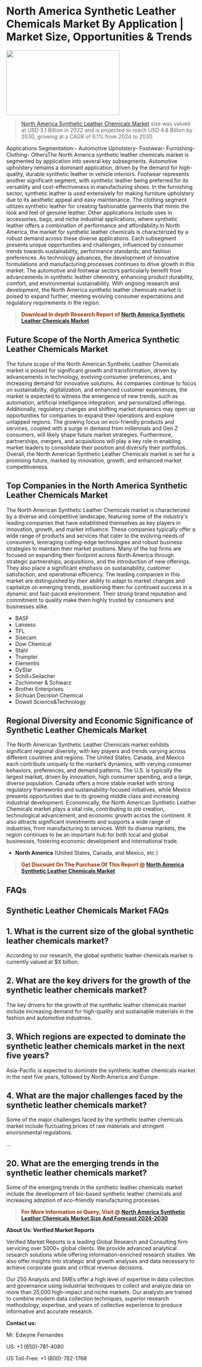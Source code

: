 <p><h1>North America Synthetic Leather Chemicals Market By Application | Market Size, Opportunities & Trends</h1><p><img class="aligncenter size-medium wp-image-105565" src="https://ffe5etoiles.com/wp-content/uploads/2025/01/MST7-300x171.png" alt="" width="300" height="171" /></p><blockquote><p><a href="https://www.verifiedmarketreports.com/download-sample/?rid=267302&utm_source=Github-NA&utm_medium=364" target="_blank">North America Synthetic Leather Chemicals Market</a> size was valued at USD 3.1 Billion in 2022 and is projected to reach USD 4.8 Billion by 2030, growing at a CAGR of 6.1% from 2024 to 2030.</p></blockquote>Applications Segmentation:- Automotive Upholstery- Footwear- Furnishing- Clothing- OthersThe North America synthetic leather chemicals market is segmented by application into several key subsegments. Automotive upholstery remains a dominant application, driven by the demand for high-quality, durable synthetic leather in vehicle interiors. Footwear represents another significant segment, with synthetic leather being preferred for its versatility and cost-effectiveness in manufacturing shoes. In the furnishing sector, synthetic leather is used extensively for making furniture upholstery due to its aesthetic appeal and easy maintenance. The clothing segment utilizes synthetic leather for creating fashionable garments that mimic the look and feel of genuine leather. Other applications include uses in accessories, bags, and niche industrial applications, where synthetic leather offers a combination of performance and affordability.In North America, the market for synthetic leather chemicals is characterized by a robust demand across these diverse applications. Each subsegment presents unique opportunities and challenges, influenced by consumer trends towards sustainability, performance standards, and fashion preferences. As technology advances, the development of innovative formulations and manufacturing processes continues to drive growth in this market. The automotive and footwear sectors particularly benefit from advancements in synthetic leather chemistry, enhancing product durability, comfort, and environmental sustainability. With ongoing research and development, the North America synthetic leather chemicals market is poised to expand further, meeting evolving consumer expectations and regulatory requirements in the region.</p><blockquote><p><span style="color: #993300;"><strong>Download In depth Research Report of <a href="https://www.verifiedmarketreports.com/download-sample/?rid=267302&utm_source=Github-NA&utm_medium=364">North America Synthetic Leather Chemicals Market</a></strong></span></p></blockquote><h2>Future Scope of the North America Synthetic Leather Chemicals Market</h2><p>The future scope of the North American Synthetic Leather Chemicals market is poised for significant growth and transformation, driven by advancements in technology, evolving consumer preferences, and increasing demand for innovative solutions. As companies continue to focus on sustainability, digitalization, and enhanced customer experiences, the market is expected to witness the emergence of new trends, such as automation, artificial intelligence integration, and personalized offerings. Additionally, regulatory changes and shifting market dynamics may open up opportunities for companies to expand their operations and explore untapped regions. The growing focus on eco-friendly products and services, coupled with a surge in demand from millennials and Gen Z consumers, will likely shape future market strategies. Furthermore, partnerships, mergers, and acquisitions will play a key role in enabling market leaders to consolidate their position and diversify their portfolios. Overall, the North American Synthetic Leather Chemicals market is set for a promising future, marked by innovation, growth, and enhanced market competitiveness.</p><h2>Top Companies in the North America Synthetic Leather Chemicals Market</h2><p>The North American Synthetic Leather Chemicals market is characterized by a diverse and competitive landscape, featuring some of the industry's leading companies that have established themselves as key players in innovation, growth, and market influence. These companies typically offer a wide range of products and services that cater to the evolving needs of consumers, leveraging cutting-edge technologies and robust business strategies to maintain their market positions. Many of the top firms are focused on expanding their footprint across North America through strategic partnerships, acquisitions, and the introduction of new offerings. They also place a significant emphasis on sustainability, customer satisfaction, and operational efficiency. The leading companies in this market are distinguished by their ability to adapt to market changes and capitalize on emerging trends, positioning them for continued success in a dynamic and fast-paced environment. Their strong brand reputation and commitment to quality make them highly trusted by consumers and businesses alike.</p><p><ul><li>BASF </li><li> Lanxess </li><li> TFL </li><li> Sisecam </li><li> Dow Chemical </li><li> Stahl </li><li> Trumpler </li><li> Elementis </li><li> DyStar </li><li> Schill+Seilacher </li><li> Zschimmer & Schwarz </li><li> Brother Enterprises </li><li> Sichuan Decision Chemical </li><li> Dowell Science&Technology</li></ul></p><h2>Regional Diversity and Economic Significance of Synthetic Leather Chemicals Market</h2><p>The North American Synthetic Leather Chemicals market exhibits significant regional diversity, with key players and trends varying across different countries and regions. The United States, Canada, and Mexico each contribute uniquely to the market’s dynamics, with varying consumer behaviors, preferences, and demand patterns. The U.S. is typically the largest market, driven by innovation, high consumer spending, and a large, diverse population. Canada offers a more stable market with strong regulatory frameworks and sustainability-focused initiatives, while Mexico presents opportunities due to its growing middle class and increasing industrial development. Economically, the North American Synthetic Leather Chemicals market plays a vital role, contributing to job creation, technological advancement, and economic growth across the continent. It also attracts significant investments and supports a wide range of industries, from manufacturing to services. With its diverse markets, the region continues to be an important hub for both local and global businesses, fostering economic development and international trade.</p><ul> <li><strong>North America</strong> (United States, Canada, and Mexico, etc.)</li></ul><blockquote><p><span style="color: #993300;"><strong>Get Discount On The Purchase Of This Report @ <a href="https://www.verifiedmarketreports.com/ask-for-discount/?rid=267302&utm_source=Github-NA&utm_medium=364">North America Synthetic Leather Chemicals Market</a></strong></span></p></blockquote><h2>FAQs</h2><p><h2>Synthetic Leather Chemicals Market FAQs</h1><h2>1. What is the current size of the global synthetic leather chemicals market?</div><div></h2><p>According to our research, the global synthetic leather chemicals market is currently valued at $X billion.</p><h2>2. What are the key drivers for the growth of the synthetic leather chemicals market?</div><div></h2><p>The key drivers for the growth of the synthetic leather chemicals market include increasing demand for high-quality and sustainable materials in the fashion and automotive industries.</p><h2>3. Which regions are expected to dominate the synthetic leather chemicals market in the next five years?</div><div></h2><p>Asia-Pacific is expected to dominate the synthetic leather chemicals market in the next five years, followed by North America and Europe.</p><h2>4. What are the major challenges faced by the synthetic leather chemicals market?</div><div></h2><p>Some of the major challenges faced by the synthetic leather chemicals market include fluctuating prices of raw materials and stringent environmental regulations.</p>... <h2>20. What are the emerging trends in the synthetic leather chemicals market?</div><div></h2><p>Some of the emerging trends in the synthetic leather chemicals market include the development of bio-based synthetic leather chemicals and increasing adoption of eco-friendly manufacturing processes.</p></body></html></p><blockquote><p><span style="color: #993300;"><strong>For More Information or Query, Visit @ <a href="https://www.verifiedmarketreports.com/product/synthetic-leather-chemicals-market/">North America Synthetic Leather Chemicals Market Size And Forecast 2024-2030</a></strong></span></p></blockquote><p><strong>About Us: Verified Market Reports</strong></p><p>Verified Market Reports is a leading Global Research and Consulting firm servicing over 5000+ global clients. We provide advanced analytical research solutions while offering information-enriched research studies. We also offer insights into strategic and growth analyses and data necessary to achieve corporate goals and critical revenue decisions.</p><p>Our 250 Analysts and SMEs offer a high level of expertise in data collection and governance using industrial techniques to collect and analyze data on more than 25,000 high-impact and niche markets. Our analysts are trained to combine modern data collection techniques, superior research methodology, expertise, and years of collective experience to produce informative and accurate research.</p><p><strong>Contact us:</strong></p><p>Mr. Edwyne Fernandes</p><p>US: +1 (650)-781-4080</p><p>US Toll-Free: +1 (800)-782-1768</p>
